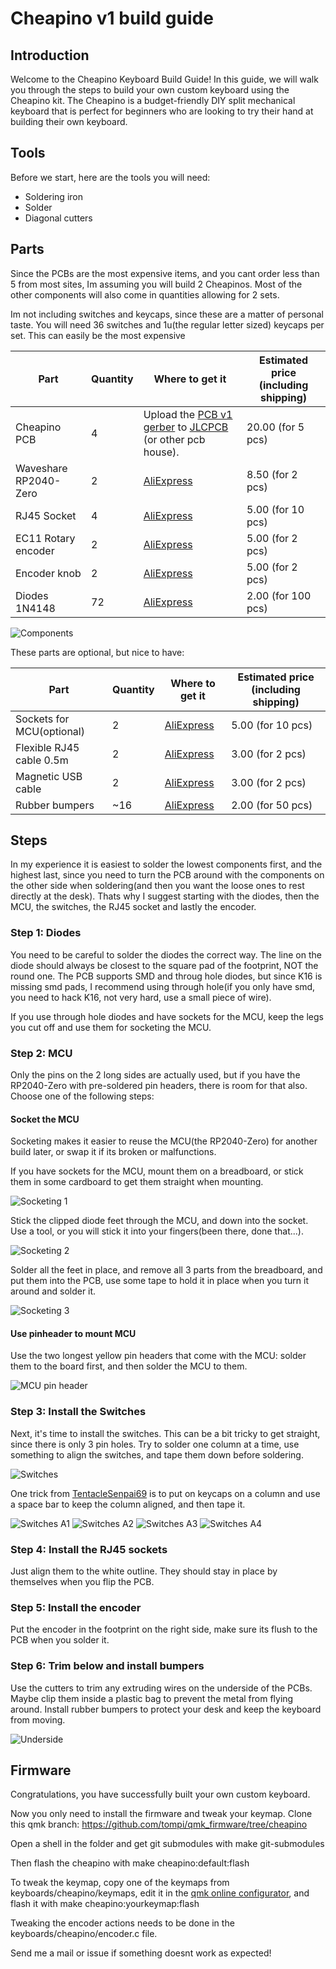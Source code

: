 # Cheapino v1 build guide

## Introduction

Welcome to the Cheapino Keyboard Build Guide! In this guide, we will walk you through the steps to build your own custom keyboard using the Cheapino kit. The Cheapino is a budget-friendly DIY split mechanical keyboard that is perfect for beginners who are looking to try their hand at building their own keyboard.

## Tools

Before we start, here are the tools you will need:

- Soldering iron
- Solder
- Diagonal cutters

## Parts

Since the PCBs are the most expensive items, and you cant order less than 5 from most sites, Im assuming you will build 2 Cheapinos. Most of the other components will also come in quantities allowing for 2 sets.

Im not including switches and keycaps, since these are a matter of personal taste.
You will need 36 switches and 1u(the regular letter sized) keycaps per set.
This can easily be the most expensive 

| Part         | Quantity | Where to get it | Estimated price (including shipping) |
| ------------ | -------- | --------------- | --------------- |
| Cheapino PCB |        4 | Upload the [PCB v1 gerber](https://github.com/tompi/cheapino/releases/download/v1.0/gerber.zip) to [JLCPCB](https://www.jlcpcb.com) (or other pcb house). | 20.00 (for 5 pcs) |
| Waveshare RP2040-Zero |  2 | [AliExpress](https://www.aliexpress.com/item/3256804781611696.html) | 8.50 (for 2 pcs) |
| RJ45 Socket |  4 | [AliExpress](https://www.aliexpress.com/item/32902228456.html) | 5.00 (for 10 pcs)|
| EC11 Rotary encoder |  2 | [AliExpress](https://www.aliexpress.com/item/10000000931574.html) | 5.00 (for 2 pcs) |
| Encoder knob |  2 | [AliExpress](https://www.aliexpress.com/item/32749281108.html) | 5.00 (for 2 pcs)|
| Diodes 1N4148 | 72 | [AliExpress](https://www.aliexpress.com/item/32660088529.html) | 2.00 (for 100 pcs) |

![Components](images/parts.jpeg)

These parts are optional, but nice to have:

| Part         | Quantity | Where to get it | Estimated price (including shipping) |
| ------------ | -------- | --------------- | --------------- |
| Sockets for MCU(optional) |  2 | [AliExpress](https://www.aliexpress.com/item/32892386779.html) | 5.00 (for 10 pcs) |
| Flexible RJ45 cable 0.5m |  2 | [AliExpress](https://www.aliexpress.com/item/1005002518783703.html) | 3.00 (for 2 pcs) |
| Magnetic USB cable |  2 | [AliExpress](https://www.aliexpress.com/item/1005003776565766.html) | 3.00 (for 2 pcs) |
| Rubber bumpers | ~16 | [AliExpress](https://www.aliexpress.com/item/1005003044229837.html) | 2.00 (for 50 pcs) |


## Steps

In my experience it is easiest to solder the lowest components first, and the highest last, since you need to turn the PCB around with the components on the other side when soldering(and then you want the loose ones to rest directly at the desk). Thats why I suggest starting with the diodes, then the MCU, the switches, the RJ45 socket and lastly the encoder.

### Step 1: Diodes

You need to be careful to solder the diodes the correct way. The line on the diode should always be closest to the square pad of the footprint, NOT the round one. The PCB supports SMD and throug hole diodes, but since K16 is missing smd pads, I recommend using through hole(if you only have smd, you need to hack K16, not very hard, use a small piece of wire).

If you use through hole diodes and have sockets for the MCU, keep the legs you cut off and use them for socketing the MCU.

### Step 2: MCU

Only the pins on the 2 long sides are actually used, but if you have the RP2040-Zero with pre-soldered pin headers, there is room for that also. Choose one of the following steps:

#### Socket the MCU

Socketing makes it easier to reuse the MCU(the RP2040-Zero) for another build later, or swap it if its broken or malfunctions. 

If you have sockets for the MCU, mount them on a breadboard, or stick them in some cardboard to get them straight when mounting.

![Socketing 1](images/socket1.jpeg)

Stick the clipped diode feet through the MCU, and down into the socket. Use a tool, or you will stick it into your fingers(been there, done that...). 

![Socketing 2](images/socket2.jpeg)

Solder all the feet in place, and remove all 3 parts from the breadboard, and put them into the PCB, use some tape to hold it in place when you turn it around and solder it.

![Socketing 3](images/socket3.jpeg)

#### Use pinheader to mount MCU

Use the two longest yellow pin headers that come with the MCU: solder them to the board first, and then solder the MCU to them.

![MCU pin header](images/mcu_pinheader.jpeg)

### Step 3: Install the Switches

Next, it's time to install the switches. 
This can be a bit tricky to get straight, since there is only 3 pin holes.
Try to solder one column at a time, use something to align the switches, and tape them down before soldering.

![Switches](images/switches.jpeg)

One trick from [TentacleSenpai69](https://www.reddit.com/user/TentacleSenpai69/) is to put on keycaps on a column and use a space bar to keep the column aligned, and then tape it.

![Switches A1](images/switches_alt1.jpeg)
![Switches A2](images/switches_alt2.jpeg)
![Switches A3](images/switches_alt3.jpeg)
![Switches A4](images/switches_alt4.jpeg)

### Step 4: Install the RJ45 sockets

Just align them to the white outline. They should stay in place by themselves when you flip the PCB.

### Step 5: Install the encoder

Put the encoder in the footprint on the right side, make sure its flush to the PCB when you solder it.

### Step 6: Trim below and install bumpers

Use the cutters to trim any extruding wires on the underside of the PCBs. Maybe clip them inside a plastic bag to prevent the metal from flying around. Install rubber bumpers to protect your desk and keep the keyboard from moving.

![Underside](images/underside.jpeg)

## Firmware

Congratulations, you have successfully built your own custom keyboard.

Now you only need to install the firmware and tweak your keymap.
Clone this qmk branch: https://github.com/tompi/qmk_firmware/tree/cheapino

Open a shell in the folder and get git submodules with
make git-submodules

Then flash the cheapino with
make cheapino:default:flash

To tweak the keymap, copy one of the keymaps from keyboards/cheapino/keymaps,
edit it in the [qmk online configurator](https://config.qmk.fm/), and flash it with
make cheapino:yourkeymap:flash

Tweaking the encoder actions needs to be done in the keyboards/cheapino/encoder.c file.

Send me a mail or issue if something doesnt work as expected!


